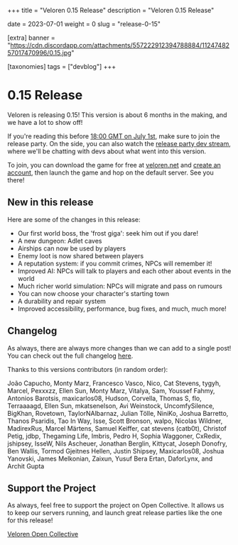 +++
title = "Veloren 0.15 Release"
description = "Veloren 0.15 Release"

date = 2023-07-01
weight = 0
slug = "release-0-15"

[extra]
banner = "https://cdn.discordapp.com/attachments/557222912394788884/1124748257017470996/0.15.jpg"

[taxonomies]
tags = ["devblog"]
+++

# 0.15 Release

Veloren is releasing 0.15! This version is about 6 months in the making, and we
have a lot to show off!

If you're reading this before [18:00 GMT on July
1st](https://everytimezone.com/s/2609befe), make sure to join the release party.
On the side, you can also watch the [release party dev
stream](https://www.youtube.com/watch?v=Ry9Z8Nr6RHM), where we'll be chatting
with devs about what went into this version.

To join, you can download the game for free at
[veloren.net](https://veloren.net/download) and [create an
account](https://veloren.net/account/), then launch the game and hop on the
default server. See you there!

## New in this release

Here are some of the changes in this release:

- Our first world boss, the 'frost giga': seek him out if you dare!
- A new dungeon: Adlet caves
- Airships can now be used by players
- Enemy loot is now shared between players
- A reputation system: if you commit crimes, NPCs will remember it!
- Improved AI: NPCs will talk to players and each other about events in the world
- Much richer world simulation: NPCs will migrate and pass on rumours
- You can now choose your character's starting town
- A durability and repair system
- Improved accessibility, performance, bug fixes, and much, much more!

## Changelog

As always, there are always more changes than we can add to a single post! You
can check out the full changelog
[here](https://gitlab.com/veloren/veloren/-/blob/master/CHANGELOG.md#0150-2023-07-01).

Thanks to this versions contributors (in random order):

João Capucho, Monty Marz, Francesco Vasco, Nico, Cat Stevens, tygyh, Marcel,
Pexxxzz, Ellen Sun, Monty Marz, Vitalya, Sam, Youssef Fahmy, Antonios Barotsis,
maxicarlos08, Hudson, Corvella, Thomas S, flo, Terraaaagd, Ellen Sun,
mkatsenelson, Avi Weinstock, UncomfySilence, BigKhan, Rovetown, TaylorNAlbarnaz,
Julian Tölle, NiniKo, Joshua Barretto, Thanos Psaridis, Tao In Way, Isse, Scott
Bronson, walpo, Nicolas Wildner, MadirexRus, Marcel Märtens, Samuel Keiffer, cat
stevens (catb0t), Christof Petig, jdbp, Thegaming Life, Imbris, Pedro H, Sophia
Waggoner, CxRedix, jshipsey, IsseW, Nils Ascheuer, Jonathan Berglin, Kittycat,
Joseph Donofry, Ben Wallis, Tormod Gjeitnes Hellen, Justin Shipsey,
Maxicarlos08, Joshua Yanovski, James Melkonian, Zaixun, Yusuf Bera Ertan,
DaforLynx, and Archit Gupta

## Support the Project

As always, feel free to support the project on Open Collective. It allows us to
keep our servers running, and launch great release parties like the one for this
release!

[Veloren Open Collective](https://opencollective.com/veloren)

